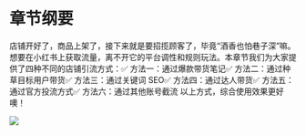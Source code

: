 # 章节纲要

店铺开好了，商品上架了，接下来就是要招揽顾客了，毕竟“酒香也怕巷子深”嘛。
想要在小红书上获取流量，离不开它的平台调性和规则玩法。本章节我们为大家提供了四种不同的店铺引流方式：✅ 方法一：通过爆款带货笔记✅ 方法二：通过种草目标用户带货✅ 方法三：通过关键词 SEO✅ 方法四：通过达人带货✅ 方法五：通过官方投流方式✅ 方法六：通过其他账号截流
以上方式，综合使用效果更好噢！

![](img/f5f11c405b1ebfa42488ca1035ca05ad.png)